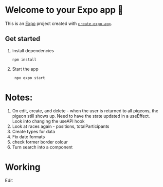 # Welcome to your Expo app 👋

This is an [Expo](https://expo.dev) project created with [`create-expo-app`](https://www.npmjs.com/package/create-expo-app).

## Get started

1. Install dependencies

   ```bash
   npm install
   ```

2. Start the app

   ```bash
    npx expo start
   ```

# Notes:

1. On edit, create, and delete - when the user is returned to all pigeons, the pigeon still shows up. Need to have the state updated in a useEffect. Look into changing the useAPI hook
2. Look at races again - positions, totalParticipants
3. Create types for data
4. Fix date formats
5. check former border colour
6. Turn search into a component


# Working
Edit 